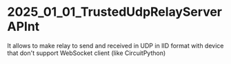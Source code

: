 # 2025_01_01_TrustedUdpRelayServerAPInt
It allows to make relay to send and received in UDP in IID format with device that don't support WebSocket client (like CircuitPython) 

